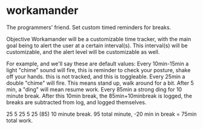 # workamander

The programmers' friend. Set custom timed reminders for breaks.

Objective
Workamander will be a customizable time tracker, with the main goal being to alert the user at a certain interval(s).
This interval(s) will be customizable, and the alert level will be customizable as well.

For example, and we'll say these are default values:
Every 10min-15min a light "chime" sound will fire, this is reminder to check your posture, shake off your hands.
this is not tracked, and this is toggleable.
Every 25min a double "chime" will fire. This means stand up, walk around for a bit. After 5 min, a "ding" will mean resume work.
Every 85min a strong ding for 10 minute break.
After this 10min break, the 85min+10minbreak is logged, the breaks are subtracted from log, and logged themselves.

25
5
25
5
25 (85)
10 minute break.
95 total minute, -20 min in break = 75min total work.
